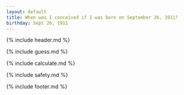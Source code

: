 ```yaml
---
layout: default
title: When was I conceived if I was born on September 26, 1911?
birthday: Sept 26, 1911
---
```


{% include header.md %}

{% include guess.md %}

{% include calculate.md %}

{% include safety.md %}

{% include footer.md %}



